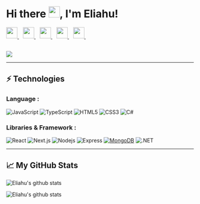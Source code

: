 # Hi there <img src="https://raw.githubusercontent.com/MartinHeinz/MartinHeinz/master/wave.gif" width="30px">, I'm Eliahu!

<a href="https://twitter.com/intent/follow?screen_name=eligarlo" target="_blank">
  <img width="30px" src="https://www.vectorlogo.zone/logos/twitter/twitter-official.svg" />
</a>&ensp;
<a href="https://www.linkedin.com/in/eliahu-garcia-lozano/" target="_blank">
  <img width="30px" src="https://www.vectorlogo.zone/logos/linkedin/linkedin-icon.svg" />
</a>&ensp;
<a href="https://blog.eligarlo.dev/" target="_blank">
  <img width="30px" src="https://i.ibb.co/Jx9Y67h/brand-icon.png"  />
</a>&ensp;
<a href="https://dev.to/eligarlo" target="_blank">
  <img width="30px" src="https://www.vectorlogo.zone/logos/devto/devto-icon.svg"  />
</a>&ensp;
<a href="https://eligarlo.dev/" target="_blank">
  <img width="30px" src="https://img.icons8.com/fluency/100/000000/domain.png"/>
</a>&ensp;

<br/>
<br/>

![](https://komarev.com/ghpvc/?username=eligarlo)

---

## ⚡ Technologies

### Language :
![JavaScript](https://img.shields.io/badge/-JavaScript-black?style=flat-square&logo=javascript)
![TypeScript](https://img.shields.io/badge/-TypeScript-007ACC?style=flat-square&logo=typescript)
![HTML5](https://img.shields.io/badge/-HTML5-E34F26?style=flat-square&logo=html5&logoColor=white)
![CSS3](https://img.shields.io/badge/-CSS3-1572B6?style=flat-square&logo=css3)
![C#](https://img.shields.io/badge/-C%23-189f20?style=flat-square&logo=c-sharp)

### Libraries & Framework :

![React](https://img.shields.io/badge/-React-black?style=flat-square&logo=react)
![Next.js](https://img.shields.io/badge/-Nextjs-black?style=flat-square&logo=nextdotjs)
![Nodejs](https://img.shields.io/badge/-Nodejs-black?style=flat-square&logo=Node.js)
![Express](https://img.shields.io/badge/-Express-black?style=flat-square&logo=express)
<a href="#"><img alt="MongoDB" src ="https://img.shields.io/badge/MongoDB-%234ea94b.svg?logo=mongodb&logoColor=white"></a>
![.NET](https://img.shields.io/badge/-.NET-5027d5?style=flat-square&logo=dotnet)

---

## 📈 My GitHub Stats

![Eliahu's github stats](https://github-readme-stats.vercel.app/api?username=eligarlo&show_icons=true&theme=tokyonight)

![Eliahu's github stats](https://github-readme-stats.vercel.app/api/top-langs/?username=eligarlo&hide=php,html&show_icons=true&theme=tokyonight)

<!--
**eligarlo/eligarlo** is a ✨ _special_ ✨ repository because its `README.md` (this file) appears on your GitHub profile.

Here are some ideas to get you started:

- 🔭 I’m currently working on ...
- 🌱 I’m currently learning ...
- 👯 I’m looking to collaborate on ...
- 🤔 I’m looking for help with ...
- 💬 Ask me about ...
- 📫 How to reach me: ...
- 😄 Pronouns: ...
- ⚡ Fun fact: ...
-->
